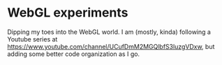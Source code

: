 # WebGL experiments

Dipping my toes into the WebGL world. I am (mostly, kinda) following a
Youtube series at https://www.youtube.com/channel/UCufDmM2MGQlbfS3luzgVDxw, 
but adding some better code organization as I go.

